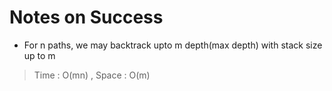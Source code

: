 # Notes on Success

+ For n paths, we may backtrack upto m depth(max depth)
  with stack size up to m

> Time : O(mn) , Space : O(m)
